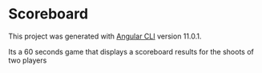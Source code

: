 # Scoreboard

This project was generated with [Angular CLI](https://github.com/angular/angular-cli) version 11.0.1.

Its a 60 seconds game that displays a scoreboard results for the shoots of two players


